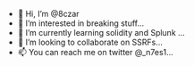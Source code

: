 - 👋 Hi, I’m @8czar
- 👀 I’m interested in breaking stuff...
- 🌱 I’m currently learning solidity and Splunk ...
- 💞️ I’m looking to collaborate on SSRFs...
- 📫 You can reach me on twitter @_n7es1...

<!---
8czar/8czar is a ✨ special ✨ repository because its `README.md` (this file) appears on your GitHub profile.
You can click the Preview link to take a look at your changes.
--->
